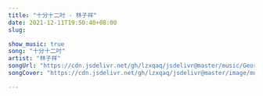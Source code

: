 ```yaml
---
title: "十分十二吋 - 林子祥"
date: 2021-12-11T19:50:40+08:00
slug: 

show_music: true
song: "十分十二吋"
artist: "林子祥"
songUrl: "https://cdn.jsdelivr.net/gh/lzxqaq/jsdelivr@master/music/George_Lam_Shi_Fen_Shi_Er_Cun.mp3"
songCover: "https://cdn.jsdelivr.net/gh/lzxqaq/jsdelivr@master/image/music/linzixiang.jpg"

---
```



